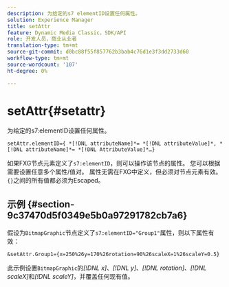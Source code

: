 ```yaml
---
description: 为给定的s7 elementID设置任何属性。
solution: Experience Manager
title: setAttr
feature: Dynamic Media Classic，SDK/API
role: 开发人员，商业从业者
translation-type: tm+mt
source-git-commit: d0bc88f55f857762b3bab4c76d1e3f3dd2733d60
workflow-type: tm+mt
source-wordcount: '107'
ht-degree: 0%

---
```



# setAttr{#setattr}

为给定的s7:elementID设置任何属性。

`setAttr.elementID={ *[!DNL attributeName]*= *[!DNL attributeValue]*, *[!DNL attributeName]*= *[!DNL AttributeValue]*…}`

如果FXG节点元素定义了`s7:elementID`，则可以操作该节点的属性。 您可以根据需要设置任意多个属性/值对。 属性无需在FXG中定义，但必须对节点元素有效。 `{}`之间的所有值都必须为Escaped。

## 示例 {#section-9c37470d5f0349e5b0a97291782cb7a6}

假设为`BitmapGraphic`节点定义了`s7:elementID="Group1"`属性，则以下属性有效：

`&setAttr.Group1={x=250%26y=170%26rotation=90%26scaleX=1%26scaleY=0.5}`

此示例设置`BitmapGraphic`的&#x200B;*[!DNL x]*、*[!DNL y]*、*[!DNL rotation]*、*[!DNL scaleX]*&#x200B;和&#x200B;*[!DNL scaleY]*，并覆盖任何现有值。
